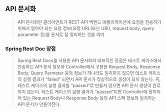 
## API 문서화

>API 문서화란 클라이언트가 REST API 백엔드 애플리케이션에 요청을 전송하기 위해서 알아야 되는 요청 정보(요청 URL(또는 URI), request body, query parameter 등)를 문서로 잘 정리하는 것을 의미


### Spring Rest Doc 장점

>Spring Rest Docs를 사용한 API 문서화의 대표적인 장점은 테스트 케이스에서 전송하는 API 문서 정보와 Controller에서 구현한 Request Body, Response Body, Query Parmeter 등의 정보가 하나라도 일치하지 않으면 테스트 케이스의 실행 결과가 “failed” 되면서 API 문서가 정상적으로 생성이 되지 않는다.
>즉, 테스트 케이스의 실행 결과를 “passed”로 만들지 않으면 API 문서 생성이 완료되지 않는다.
>테스트 케이스의 실행 결과가 “passed”이면 Controller에 정의되어 있는 Request Body나 Response Body 등의 API 스펙 정보와 일치하는 API 문서가 만들어진다.
